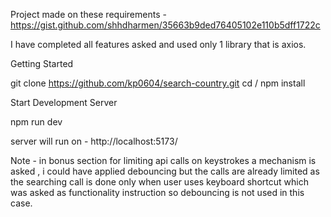 Project made on these requirements - 
https://gist.github.com/shhdharmen/35663b9ded76405102e110b5dff1722c

I have completed all features asked and used only 1 library that is axios.


Getting Started 

git clone https://github.com/kp0604/search-country.git
cd /
npm install

Start Development Server 

npm run dev

server will run on -
http://localhost:5173/



Note - in bonus section for limiting api calls on keystrokes a mechanism is asked , i could have applied debouncing but the calls are already limited as the searching call is done only when user uses keyboard shortcut which was asked as functionality instruction so debouncing is not used in this case.